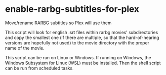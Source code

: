 # enable-rarbg-subtitles-for-plex
Move/rename RARBG subtitles so Plex will use them

This script will look for english .srt files within rarbg movies' subdirectories and copy the smallest one (if there are multiple, so that the hard-of-hearing versions are hopefully not used) to the movie directory with the proper name of the movie.

This script can be run on Linux or Windows.  If running on Windows, the Windows Subsystem for Linux (WSL) must be installed.  Then the shell script can be run from scheduled tasks.
